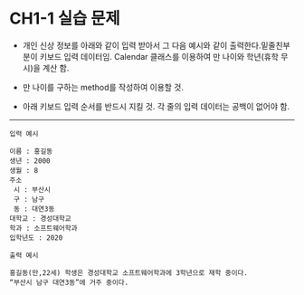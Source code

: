 # CH1-1 실습 문제

- 개인 신상 정보를 아래와 같이 입력 받아서 그 다음 예시와 같이 출력한다.밑줄친부분이 키보드 입력 데이터임. Calendar 클래스를 이용하여 만 나이와 학년(휴학 무시)을 계산 함.

- 만 나이를 구하는 method를 작성하여 이용할 것.

- 아래 키보드 입력 순서를 반드시 지킬 것. 각 줄의 입력 데이터는 공백이 없어야 함.

---

```
입력 예시

이름 : 홍길동
생년 : 2000
생월 : 8
주소
 시 : 부산시
 구 : 남구
 동 : 대연3동
대학교 : 경성대학교 
학과 : 소프트웨어학과 
입학년도 : 2020
```
```
출력 예시

홍길동(만,22세) 학생은 경성대학교 소프트웨어학과에 3학년으로 재학 중이다.
“부산시 남구 대연3동”에 거주 중이다.
```